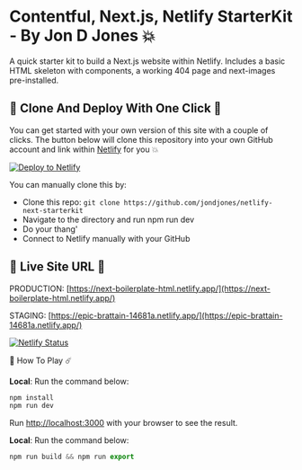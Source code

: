 # Contentful, Next.js, Netlify StarterKit - By Jon D Jones 💥

A quick starter kit to build a Next.js website within Netlify.  Includes a basic HTML skeleton with components, a working 404 page and next-images pre-installed.

## 🚀 Clone And Deploy With One Click 🚀

You can get started with your own version of this site with a couple of clicks. The button below will clone this repository into your own GitHub account and link within [Netlify](https://www.netlify.com) for you 💥

<!-- Markdown snippet -->
[![Deploy to Netlify](https://www.netlify.com/img/deploy/button.svg)](https://app.netlify.com/start/deploy?repository=https://github.com/jondjones/netlify-next-starterkit)

You can manually clone this by:

- Clone this repo: `git clone https://github.com/jondjones/netlify-next-starterkit`
- Navigate to the directory and run npm run dev
- Do your thang'
- Connect to Netlify manually with your GitHub

## 👻 Live Site URL 👺

PRODUCTION: [https://next-boilerplate-html.netlify.app/](https://next-boilerplate-html.netlify.app/)

STAGING: [https://epic-brattain-14681a.netlify.app/](https://epic-brattain-14681a.netlify.app/)

[![Netlify Status](https://api.netlify.com/api/v1/badges/46aaf125-f033-487c-a90f-7045b86fdd78/deploy-status)](https://app.netlify.com/sites/next-boilerplate-html/deploys)

👾 How To Play ☄️

**Local**: Run the command below:

```javascript
npm install
npm run dev
```

Run [http://localhost:3000](http://localhost:3000) with your browser to see the result.

**Local**: Run the command below:

```javascript
npm run build && npm run export
```